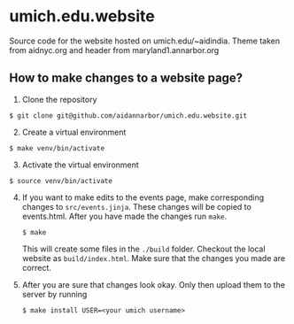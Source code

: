 # umich.edu.website
Source code for the website hosted on umich.edu/~aidindia. Theme taken from aidnyc.org and header from maryland1.annarbor.org

## How to make changes to a website page?

1. Clone the repository

  ``` shell-session
  $ git clone git@github.com/aidannarbor/umich.edu.website.git
  ```

2. Create a virtual environment

  ```shell-session
  $ make venv/bin/activate
  ```
  
3. Activate the virtual environment

  ```shell-session
  $ source venv/bin/activate
  ```
  
4. If you want to make edits to the events page, make corresponding changes to
   `src/events.jinja`. These changes will be copied to events.html.  After you have made the changes run `make`.
   
   ```shell-session
   $ make
   ```

   This will create some files in the `./build` folder. Checkout the local website as `build/index.html`. Make sure that the changes you made are correct.
   
5. After you are sure that changes look okay. Only then upload them to the server by running 

    ```shell-session
    $ make install USER=<your umich username>
    ```



